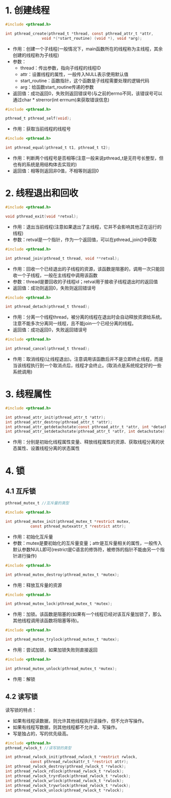 # 1. 创建线程

```c
#include <pthread.h>

int pthread_create(pthread_t *thread, const pthread_attr_t *attr,
                void *(*start_routine) (void *), void *arg);
```
- 作用：创建一个子线程(一般情况下，main函数所在的线程称为主线程，其余创建的线程称为子线程)
- 参数：
  - thread：传出参数，指向子线程的线程ID
  - attr：设置线程的属性，一般传入NULL表示使用默认值
  - start_routine：函数指针，这个函数是子线程需要处理的逻辑代码
  - arg：给函数start_routine传递的参数
- 返回值：成功返回0，失败则返回错误号(与之前的errno不同，该错误号可以通过char \* strerror(int errnum)来获取错误信息)

```c
#include <pthread.h>

pthread_t pthread_self(void);
```
- 作用：获取当前线程的线程号

```c
#include <pthread.h>

int pthread_equal(pthread_t t1, pthread_t t2);
```
- 作用：判断两个线程号是否相等(注意一般来说pthread_t是无符号长整型，但也有的系统是用结构体去实现的)
- 返回值：相等则返回非0值，不相等则返回0

# 2. 线程退出和回收

```c
#include <pthread.h>

void pthread_exit(void *retval);
```
- 作用：退出当前线程(注意如果退出了主线程，它并不会影响其他正在运行的线程)
- 参数：retval是一个指针，作为一个返回值，可以在pthread_join()中获取

```c
#include <pthread.h>

int pthread_join(pthread_t thread, void **retval);
```
- 作用：回收一个已经退出的子线程的资源，该函数是阻塞的，调用一次只能回收一个子线程，一般在主线程中调用该函数
- 参数：thread是要回收的子线程id；retval用于接收子线程退出时的返回值
- 返回值：成功则返回0，失败则返回错误号

```c
#include <pthread.h>

int pthread_detach(pthread_t thread);
```
- 作用：分离一个线程thread，被分离的线程在退出时会自动释放资源给系统。注意不能多次分离同一线程，且不能join一个已经分离的线程。
- 返回值：成功返回0，失败返回错误号

```c
#include <pthread.h>

int pthread_cancel(pthread_t thread);
```
- 作用：取消线程(让线程退出)。注意调用该函数后并不是立即终止线程，而是当该线程执行到一个取消点后，线程才会终止。(取消点是系统规定好的一些系统调用)


# 3. 线程属性

```c
#include <pthread.h>

int pthread_attr_init(pthread_attr_t *attr);
int pthread_attr_destroy(pthread_attr_t *attr);
int pthread_attr_getdetachstate(const pthread_attr_t *attr, int *detachstate);
int pthread_attr_setdetachstate(pthread_attr_t *attr, int detachstate);
```
- 作用：分别是初始化线程属性变量、释放线程属性的资源、获取线程分离的状态属性、设置线程分离的状态属性

# 4. 锁

## 4.1 互斥锁

```c
pthread_mutex_t //互斥量的类型
```

```c
#include <pthread.h>

int pthread_mutex_init(pthread_mutex_t *restrict mutex,
           const pthread_mutexattr_t *restrict attr);
```
- 作用：初始化互斥量
- 参数：mutex是要初始化的互斥量变量；attr是互斥量相关的属性，一般传入默认参数NULL即可(restrict是C语言的修饰符，被修饰的指针不能由另一个指针进行操作)

```c
#include <pthread.h>

int pthread_mutex_destroy(pthread_mutex_t *mutex);
```
- 作用：释放互斥量的资源

```c
#include <pthread.h>

int pthread_mutex_lock(pthread_mutex_t *mutex);
```
- 作用：加锁。该函数是阻塞的(如果有一个线程已经对该互斥量加锁了，那么其他线程调用该函数将阻塞等待)。

```c
#include <pthread.h>

int pthread_mutex_trylock(pthread_mutex_t *mutex);
```
- 作用：尝试加锁，如果加锁失败则直接返回

```c
#include <pthread.h>

int pthread_mutex_unlock(pthread_mutex_t *mutex);
```
- 作用：解锁


## 4.2 读写锁

读写锁的特点：
- 如果有线程读数据，则允许其他线程执行读操作，但不允许写操作。
- 如果有线程写数据，则其他线程都不允许读、写操作。
- 写是独占的，写的优先级高。

```c
#include <pthread.h>
pthread_rwlock_t //读写锁的类型

int pthread_rwlock_init(pthread_rwlock_t *restrict rwlock,
           const pthread_rwlockattr_t *restrict attr);       
int pthread_rwlock_destroy(pthread_rwlock_t *rwlock);
int pthread_rwlock_rdlock(pthread_rwlock_t *rwlock);
int pthread_rwlock_tryrdlock(pthread_rwlock_t *rwlock);
int pthread_rwlock_wrlock(pthread_rwlock_t *rwlock);
int pthread_rwlock_trywrlock(pthread_rwlock_t *rwlock);
int pthread_rwlock_unlock(pthread_rwlock_t *rwlock);
```

